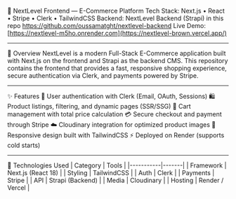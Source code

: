 🛒 NextLevel Frontend — E-Commerce Platform
Tech Stack: Next.js • React • Stripe • Clerk • TailwindCSS
Backend: NextLevel Backend (Strapi) in this repo https://github.com/oussamatght/nextlevel-backend
Live Demo: [https://nextlevel-m5ho.onrender.com](https://nextlevel-brown.vercel.app/)

---

📖 Overview
NextLevel is a modern Full-Stack E-Commerce application built with Next.js on the frontend and Strapi as the backend CMS.
This repository contains the frontend that provides a fast, responsive shopping experience, secure authentication via Clerk, and payments powered by Stripe.

---

✨ Features
🔐 User authentication with Clerk (Email, OAuth, Sessions)
🛍️ Product listings, filtering, and dynamic pages (SSR/SSG)
🧺 Cart management with total price calculation
💳 Secure checkout and payment through Stripe
☁️ Cloudinary integration for optimized product images
📱 Responsive design built with TailwindCSS
⚡ Deployed on Render (supports cold starts)

---

🧠 Technologies Used
| Category | Tools |
|-----------|-------|
| Framework | Next.js (React 18) |
| Styling | TailwindCSS |
| Auth | Clerk |
| Payments | Stripe |
| API | Strapi (Backend) |
| Media | Cloudinary |
| Hosting | Render / Vercel |

